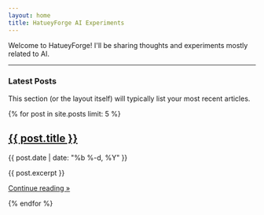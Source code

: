```yaml
---
layout: home
title: HatueyForge AI Experiments 
---
```


Welcome to HatueyForge! I'll be sharing thoughts and experiments mostly related to AI.

---

### Latest Posts

This section (or the layout itself) will typically list your most recent articles.

<!-- The content below is often handled by your Jekyll theme's 'home' or 'default' layout.
     If your theme doesn't automatically list posts, you might need to add something like this: -->

{% for post in site.posts limit: 5 %}
  <article>
    <h2><a href="{{ post.url | relative_url }}">{{ post.title }}</a></h2>
    <p class="post-meta">{{ post.date | date: "%b %-d, %Y" }}</p>
    {{ post.excerpt }}
    <p><a href="{{ post.url | relative_url }}">Continue reading »</a></p>
  </article>
{% endfor %}
